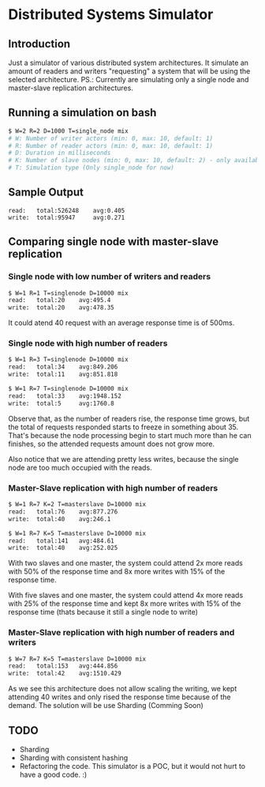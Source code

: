 # Distributed Systems Simulator

## Introduction
Just a simulator of various distributed system architectures. It simulate an amount of readers and writers "requesting" a system that will be using the selected architecture.
PS.: Currently are simulating only a single node and master-slave replication architectures.

## Running a simulation on bash
```bash
$ W=2 R=2 D=1000 T=single_node mix
# W: Number of writer actors (min: 0, max: 10, default: 1)
# R: Number of reader actors (min: 0, max: 10, default: 1)
# D: Duration in milliseconds
# K: Number of slave nodes (min: 0, max: 10, default: 2) - only available on master-slave arch
# T: Simulation type (Only single_node for now)
```

## Sample Output
```
read:   total:526248    avg:0.405
write:  total:95947     avg:0.271
```

## Comparing single node with master-slave replication
### Single node with low number of writers and readers
```bash
$ W=1 R=1 T=singlenode D=10000 mix
read: 	total:20	avg:495.4
write: 	total:20	avg:478.35
```
It could atend 40 request with an average response time is of 500ms.

### Single node with high number of readers
```bash
$ W=1 R=3 T=singlenode D=10000 mix
read: 	total:34	avg:849.206
write: 	total:11	avg:851.818

$ W=1 R=7 T=singlenode D=10000 mix
read: 	total:33	avg:1948.152
write: 	total:5		avg:1760.8
```
Observe that, as the number of readers rise, the response time grows, but the total of requests responded starts to freeze in something about 35. That's because the node processing begin to start much more than he can finishes, so the attended requests amount does not grow more.


Also notice that we are attending pretty less writes, because the single node are too much occupied with the reads.

### Master-Slave replication with high number of readers
```bash
$ W=1 R=7 K=2 T=masterslave D=10000 mix
read: 	total:76	avg:877.276
write: 	total:40	avg:246.1

$ W=1 R=7 K=5 T=masterslave D=10000 mix
read: 	total:141	avg:484.61
write: 	total:40	avg:252.025
```

With two slaves and one master, the system could attend 2x more reads with 50% of the response time and 8x more writes with 15% of the response time.

With five slaves and one master, the system could attend 4x more reads with 25% of the response time and kept 8x more writes with 15% of the response time (thats because it still a single node to write)


### Master-Slave replication with high number of readers and writers
``` bash
$ W=7 R=7 K=5 T=masterslave D=10000 mix
read: 	total:153	avg:444.856
write: 	total:42	avg:1510.429
```
As we see this architecture does not allow scaling the writing, we kept attending 40 writes and only rised the response time because of the demand. The solution will be use Sharding (Comming Soon)

## TODO
* Sharding
* Sharding with consistent hashing
* Refactoring the code. This simulator is a POC, but it would not hurt to have a good code. :)
